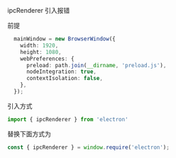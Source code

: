 ipcRenderer 引入报错

前提
``` ts {6,7}
  mainWindow = new BrowserWindow({
    width: 1920,
    height: 1080,
    webPreferences: {
      preload: path.join(__dirname, 'preload.js'),
      nodeIntegration: true,
      contextIsolation: false,
    },
  });

```

引入方式
```js
import { ipcRenderer } from 'electron'
```
替换下面方式为
```js
const { ipcRenderer } = window.require('electron');
```